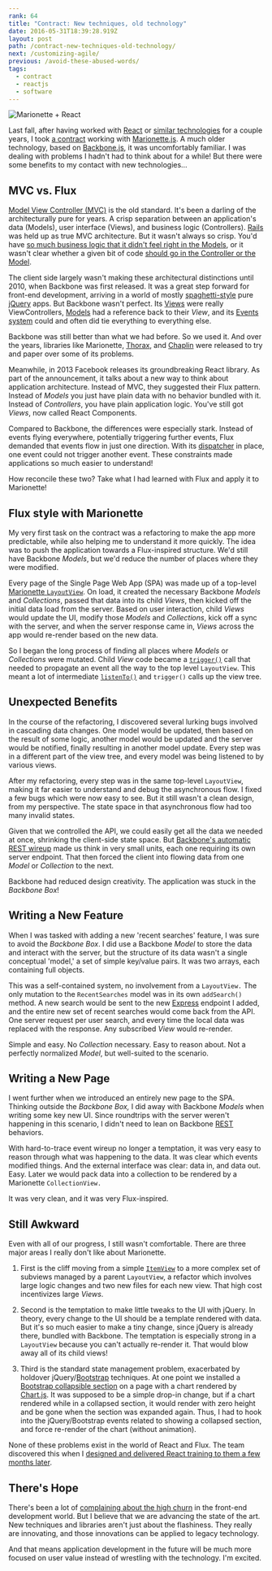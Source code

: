 ```yaml
---
rank: 64
title: "Contract: New techniques, old technology"
date: 2016-05-31T18:39:28.919Z
layout: post
path: /contract-new-techniques-old-technology/
next: /customizing-agile/
previous: /avoid-these-abused-words/
tags:
  - contract
  - reactjs
  - software
---
```


![Marionette + React](https://static.sinap.ps/blog/2016/05_may/new_tech_old_tech/marionette-and-react-rev2.png)

Last fall, after having worked with [React](https://facebook.github.io/react/) or [similar technologies](http://www.ractivejs.org/) for a couple years, I took [a contract](https://scottnonnenberg.com/work/#ookla-2015-q-3-to-q-4) working with [Marionette.js](http://marionettejs.com/). A much older technology, based on [Backbone.js](http://backbonejs.org/), it was uncomfortably familiar. I was dealing with problems I hadn't had to think about for a while! But there were some benefits to my contact with new technologies…

<div class='fold'></div>

## MVC vs. Flux

[Model View Controller (MVC)](https://en.wikipedia.org/wiki/Model%E2%80%93view%E2%80%93controller) is the old standard. It's been a darling of the architecturally pure for years. A crisp separation between an application's data (Models), user interface (Views), and business logic (Controllers). [Rails](http://rubyonrails.org/) was held up as true MVC architecture. But it wasn't always so crisp. You'd have [so much business logic that it didn't feel right in the Models](http://www.justinweiss.com/articles/when-is-an-activerecord-model-too-fat/), or it wasn't clear whether a given bit of code [should go in the Controller or the Model](http://www.justinweiss.com/articles/where-do-you-put-your-code/).

The client side largely wasn't making these architectural distinctions until 2010, when Backbone was first released. It was a great step forward for front-end development, arriving in a world of mostly [spaghetti-style](https://en.wikipedia.org/wiki/Spaghetti_code) pure [jQuery](https://jquery.com/) apps. But Backbone wasn't perfect. Its [Views](http://backbonejs.org/#View) were really ViewControllers, [Models](http://backbonejs.org/#Model) had a reference back to their _View_, and its [Events system](http://backbonejs.org/#Events) could and often did tie everything to everything else.

Backbone was still better than what we had before. So we used it. And over the years, libraries like Marionette, [Thorax](http://thoraxjs.org/), and [Chaplin](http://chaplinjs.org/) were released to try and paper over some of its problems.

Meanwhile, in 2013 Facebook releases its groundbreaking React library. As part of the announcement, it talks about a new way to think about application architecture. Instead of MVC, they suggested their Flux pattern. Instead of _Models_ you just have plain data with no behavior bundled with it. Instead of _Controllers_, you have plain application logic. You've still got _Views_, now called React Components.

Compared to Backbone, the differences were especially stark. Instead of events flying everywhere, potentially triggering further events, Flux demanded that events flow in just one direction. With its [dispatcher](https://facebook.github.io/flux/docs/dispatcher.html) in place, one event could not trigger another event. These constraints made applications so much easier to understand!

How reconcile these two? Take what I had learned with Flux and apply it to Marionette!

## Flux style with Marionette

My very first task on the contract was a refactoring to make the app more predictable, while also helping me to understand it more quickly. The idea was to push the application towards a Flux-inspired structure. We'd still have Backbone _Models_, but we'd reduce the number of places where they were modified.

Every page of the Single Page Web App (SPA) was made up of a top-level [Marionette `LayoutView`](http://marionettejs.com/docs/v2.4.4/marionette.layoutview.html). On load, it created the necessary Backbone _Models_ and _Collections_, passed that data into its child _Views_, then kicked off the initial data load from the server. Based on user interaction, child _Views_ would update the UI, modify those _Models_ and _Collections_, kick off a sync with the server, and when the server response came in, _Views_ across the app would re-render based on the new data.

So I began the long process of finding all places where _Models_ or _Collections_ were mutated. Child _View_ code became a [`trigger()`](http://backbonejs.org/#Events-trigger) call that needed to propagate an event all the way to the top level `LayoutView`. This meant a lot of intermediate [`listenTo()`](http://backbonejs.org/#Events-listenTo) and `trigger()` calls up the view tree.

## Unexpected Benefits

In the course of the refactoring, I discovered several lurking bugs involved in cascading data changes. One model would be updated, then based on the result of some logic, another model would be updated and the server would be notified, finally resulting in another model update. Every step was in a different part of the view tree, and every model was being listened to by various views.

After my refactoring, every step was in the same top-level `LayoutView`, making it far easier to understand and debug the asynchronous flow. I fixed a few bugs which were now easy to see. But it still wasn't a clean design, from my perspective. The state space in that asynchronous flow had too many invalid states.

Given that we controlled the API, we could easily get all the data we needed at once, shrinking the client-side state space. But [Backbone's automatic REST wireup](http://backbonejs.org/#API-integration) made us think in very small units, each one requiring its own server endpoint. That then forced the client into flowing data from one _Model_ or _Collection_ to the next.

Backbone had reduced design creativity. The application was stuck in the _Backbone Box_!

## Writing a New Feature

When I was tasked with adding a new 'recent searches' feature, I was sure to avoid the _Backbone Box_. I did use a Backbone _Model_ to store the data and interact with the server, but the structure of its data wasn't a single conceptual 'model,' a set of simple key/value pairs. It was two arrays, each containing full objects.

This was a self-contained system, no involvement from a `LayoutView.` The only mutation to the `RecentSearches` model was in its own `addSearch()` method. A new search would be sent to the new [Express](http://expressjs.com/) endpoint I added, and the entire new set of recent searches would come back from the API. One server request per user search, and every time the local data was replaced with the response. Any subscribed _View_ would re-render.

Simple and easy. No _Collection_ necessary. Easy to reason about. Not a perfectly normalized _Model_, but well-suited to the scenario.

## Writing a New Page

I went further when we introduced an entirely new page to the SPA. Thinking outside the _Backbone Box,_ I did away with Backbone _Models_ when writing some key new UI. Since roundtrips with the server weren't happening in this scenario, I didn't need to lean on Backbone [REST](https://en.wikipedia.org/wiki/Representational_state_transfer) behaviors.

With hard-to-trace event wireup no longer a temptation, it was very easy to reason through what was happening to the data. It was clear which events modified things. And the external interface was clear: data in, and data out. Easy. Later we would pack data into a collection to be rendered by a Marionette `CollectionView.`

It was very clean, and it was very Flux-inspired.

## Still Awkward

Even with all of our progress, I still wasn't comfortable. There are three major areas I really don't like about Marionette.

1. First is the cliff moving from a simple [`ItemView`](http://marionettejs.com/docs/v2.4.5/marionette.itemview.html) to a more complex set of subviews managed by a parent `LayoutView`, a refactor which involves large logic changes and two new files for each new view. That high cost incentivizes large _Views_.

2. Second is the temptation to make little tweaks to the UI with jQuery. In theory, every change to the UI should be a template rendered with data. But it's so much easier to make a tiny change, since jQuery is already there, bundled with Backbone. The temptation is especially strong in a `LayoutView` because you can't actually re-render it. That would blow away all of its child views!

3. Third is the standard state management problem, exacerbated by holdover jQuery/[Bootstrap](http://getbootstrap.com/) techniques. At one point we installed a [Bootstrap collapsible section](http://v4-alpha.getbootstrap.com/components/collapse/) on a page with a chart rendered by [Chart.js](http://www.chartjs.org/). It was supposed to be a simple drop-in change, but if a chart rendered while in a collapsed section, it would render with zero height and be gone when the section was expanded again. Thus, I had to hook into the jQuery/Bootstrap events related to showing a collapsed section, and force re-render of the chart (without animation).

None of these problems exist in the world of React and Flux. The team discovered this when I [designed and delivered React training to them a few months later](/contract-react-training/).

## There's Hope

There's been a lot of [complaining about the high churn](https://medium.com/@ericclemmons/javascript-fatigue-48d4011b6fc4#.tl8uz0cbx) in the front-end development world. But I believe that we are advancing the state of the art. New techniques and libraries aren't just about the flashiness. They really are innovating, and those innovations can be applied to legacy technology.

And that means application development in the future will be much more focused on user value instead of wrestling with the technology. I'm excited.


